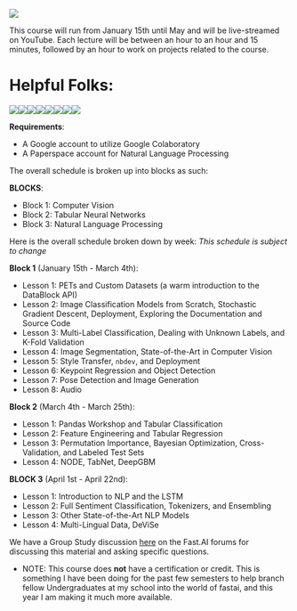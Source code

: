 ![](https://github.com/muellerzr/Practical-Deep-Learning-for-Coders-2.0/blob/master/walkwithfastai2.png?raw=true)

This course will run from January 15th until May and will be live-streamed on YouTube. Each lecture will be between an hour to an hour and 15 minutes, followed by an hour to work on projects related to the course. 

# Helpful Folks:
[![](https://sourcerer.io/fame/muellerzr/muellerzr/Practical-Deep-Learning-for-Coders-2.0/images/0)](https://sourcerer.io/fame/muellerzr/muellerzr/Practical-Deep-Learning-for-Coders-2.0/links/0)[![](https://sourcerer.io/fame/muellerzr/muellerzr/Practical-Deep-Learning-for-Coders-2.0/images/1)](https://sourcerer.io/fame/muellerzr/muellerzr/Practical-Deep-Learning-for-Coders-2.0/links/1)[![](https://sourcerer.io/fame/muellerzr/muellerzr/Practical-Deep-Learning-for-Coders-2.0/images/2)](https://sourcerer.io/fame/muellerzr/muellerzr/Practical-Deep-Learning-for-Coders-2.0/links/2)[![](https://sourcerer.io/fame/muellerzr/muellerzr/Practical-Deep-Learning-for-Coders-2.0/images/3)](https://sourcerer.io/fame/muellerzr/muellerzr/Practical-Deep-Learning-for-Coders-2.0/links/3)[![](https://sourcerer.io/fame/muellerzr/muellerzr/Practical-Deep-Learning-for-Coders-2.0/images/4)](https://sourcerer.io/fame/muellerzr/muellerzr/Practical-Deep-Learning-for-Coders-2.0/links/4)[![](https://sourcerer.io/fame/muellerzr/muellerzr/Practical-Deep-Learning-for-Coders-2.0/images/5)](https://sourcerer.io/fame/muellerzr/muellerzr/Practical-Deep-Learning-for-Coders-2.0/links/5)[![](https://sourcerer.io/fame/muellerzr/muellerzr/Practical-Deep-Learning-for-Coders-2.0/images/6)](https://sourcerer.io/fame/muellerzr/muellerzr/Practical-Deep-Learning-for-Coders-2.0/links/6)[![](https://sourcerer.io/fame/muellerzr/muellerzr/Practical-Deep-Learning-for-Coders-2.0/images/7)](https://sourcerer.io/fame/muellerzr/muellerzr/Practical-Deep-Learning-for-Coders-2.0/links/7)

**Requirements**:
* A Google account to utilize Google Colaboratory
* A Paperspace account for Natural Language Processing

The overall schedule is broken up into blocks as such:

**BLOCKS**:
* Block 1: Computer Vision
* Block 2: Tabular Neural Networks
* Block 3: Natural Language Processing

Here is the overall schedule broken down by week:
*This schedule is subject to change*

**Block 1** (January 15th - March 4th):
* Lesson 1: PETs and Custom Datasets (a warm introduction to the DataBlock API)
* Lesson 2: Image Classification Models from Scratch, Stochastic Gradient Descent, Deployment, Exploring the Documentation and Source Code
* Lesson 3: Multi-Label Classification, Dealing with Unknown Labels, and K-Fold Validation
* Lesson 4: Image Segmentation, State-of-the-Art in Computer Vision
* Lesson 5: Style Transfer, `nbdev`, and Deployment
* Lesson 6: Keypoint Regression and Object Detection
* Lesson 7: Pose Detection and Image Generation
* Lesson 8: Audio

**Block 2** (March 4th - March 25th):
* Lesson 1: Pandas Workshop and Tabular Classification
* Lesson 2: Feature Engineering and Tabular Regression
* Lesson 3: Permutation Importance, Bayesian Optimization, Cross-Validation, and Labeled Test Sets
* Lesson 4: NODE, TabNet, DeepGBM

**BLOCK 3** (April 1st - April 22nd):
* Lesson 1: Introduction to NLP and the LSTM
* Lesson 2: Full Sentiment Classification, Tokenizers, and Ensembling
* Lesson 3: Other State-of-the-Art NLP Models
* Lesson 4: Multi-Lingual Data, DeViSe

We have a Group Study discussion [here](https://forums.fast.ai/t/a-walk-with-fastai2-study-group-and-online-lectures-megathread/59929/) on the Fast.AI forums for discussing this material and asking specific questions.

* NOTE: This course does **not** have a certification or credit. This is something I have been doing for the past few semesters to help branch fellow Undergraduates at my school into the world of fastai, and this year I am making it much more available. 
